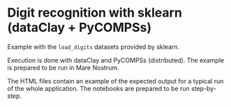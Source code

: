 # Digit recognition with sklearn (dataClay + PyCOMPSs)

Example with the `load_digits` datasets provided by sklearn.

Execution is done with dataClay and PyCOMPSs (distributed). The example is prepared to be run in Mare Nostrum.

The HTML files contain an example of the expected output for a typical run of the whole application. The notebooks are prepared to be run step-by-step.